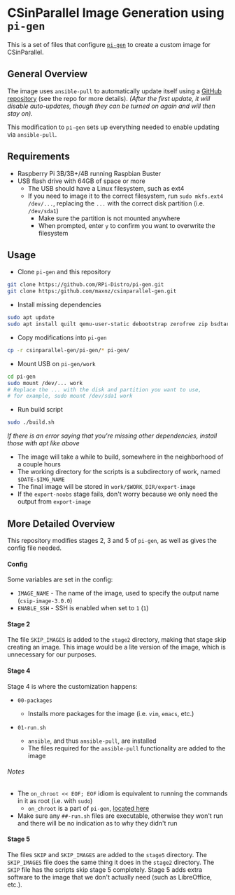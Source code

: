 # CSinParallel Image Generation using `pi-gen`
This is a set of files that configure [`pi-gen`](https://github.com/RPi-Distro/pi-gen) to create a custom image for CSinParallel.

## General Overview
The image uses `ansible-pull` to automatically update itself using a [GitHub repository](https://github.com/babatana/csinparallel-image) (see the repo for more details).
*(After the first update, it will disable auto-updates, though they can be turned on again and will then stay on).*

This modification to `pi-gen` sets up everything needed to enable updating via `ansible-pull`.

## Requirements
- Raspberry Pi 3B/3B+/4B running Raspbian Buster
- USB flash drive with 64GB of space or more
  - The USB should have a Linux filesystem, such as ext4
  - If you need to image it to the correct filesystem, run `sudo mkfs.ext4 /dev/...`, replacing the `...` with the correct disk partition (i.e. `/dev/sda1`)
    - Make sure the partition is not mounted anywhere
    - When prompted, enter `y` to confirm you want to overwrite the filesystem


## Usage
- Clone `pi-gen` and this repository
```bash
git clone https://github.com/RPi-Distro/pi-gen.git
git clone https:/github.com/maxnz/csinparallel-gen.git
```

- Install missing dependencies
```bash
sudo apt update
sudo apt install quilt qemu-user-static debootstrap zerofree zip bsdtar bc
```

- Copy modifications into `pi-gen`
```bash
cp -r csinparallel-gen/pi-gen/* pi-gen/
```

- Mount USB on `pi-gen/work`
```bash
cd pi-gen
sudo mount /dev/... work
# Replace the ... with the disk and partition you want to use,
# for example, sudo mount /dev/sda1 work
```

- Run build script
```bash
sudo ./build.sh
```
*If there is an error saying that you're missing other dependencies, install those with apt like above*

- The image will take a while to build, somewhere in the neighborhood of a couple hours
- The working directory for the scripts is a subdirectory of work, named `$DATE-$IMG_NAME`
- The final image will be stored in `work/$WORK_DIR/export-image`
- If the `export-noobs` stage fails, don't worry because we only need the output from `export-image`

## More Detailed Overview

This repository modifies stages 2, 3 and 5 of `pi-gen`, as well as gives the config file needed.

#### Config

Some variables are set in the config:
- `IMAGE_NAME` - The name of the image, used to specify the output name (`csip-image-3.0.0`)
- `ENABLE_SSH` - SSH is enabled when set to `1` (`1`)

#### Stage 2

The file `SKIP_IMAGES` is added to the `stage2` directory, making that stage skip creating an image.
This image would be a lite version of the image, which is unnecessary for our purposes.

#### Stage 4

Stage 4 is where the customization happens:

- `00-packages`
  - Installs more packages for the image (i.e. `vim`, `emacs`, etc.)

- `01-run.sh`
  - `ansible`, and thus `ansible-pull`, are installed
  - The files required for the `ansible-pull` functionality are added to the image

###### *Notes*
  - The `on_chroot << EOF; EOF` idiom is equivalent to running the commands in it as root (i.e. with `sudo`)
    - `on_chroot` is a part of `pi-gen`, [located here](https://github.com/RPi-Distro/pi-gen/blob/master/scripts/common)
  - Make sure any `##-run.sh` files are executable, otherwise they won't run and there will be no indication as to why they didn't run

#### Stage 5

The files `SKIP` and `SKIP_IMAGES` are added to the `stage5` directory.
The `SKIP_IMAGES` file does the same thing it does in the `stage2` directory.
The `SKIP` file has the scripts skip stage 5 completely.
Stage 5 adds extra software to the image that we don't actually need (such as LibreOffice, etc.).

